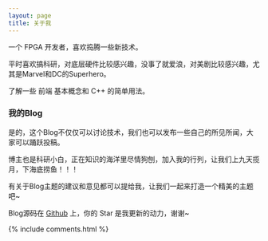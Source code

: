 ```yaml
---
layout: page
title: 关于我 
---
```


一个 FPGA 开发者，喜欢捣腾一些新技术。
<p>
平时喜欢搞科研，对底层硬件比较感兴趣，没事了就爱浪，对美剧比较感兴趣，尤其是Marvel和DC的Superhero。
<p>
了解一些 前端 基本概念和 C++ 的简单用法。

<p>

<h3> 我的Blog </h3>  

<p>

是的，这个Blog不仅仅可以讨论技术，我们也可以发布一些自己的所见所闻，大家可以踊跃投稿。

<p>

博主也是科研小白，正在知识的海洋里尽情狗刨，加入我的行列，让我们上九天揽月，下海底捞鱼！！！

<p>

有关于Blog主题的建议和意见都可以提给我，让我们一起来打造一个精美的主题吧~ 

<p> 

Blog源码在 <a target="_blank" href= 'https://github.com/lcimage/lcimage.github.io/'>Github</a> 上，你的 Star 是我更新的动力，谢谢~

<p> 

<p> 

<p> 


{% include comments.html %}

